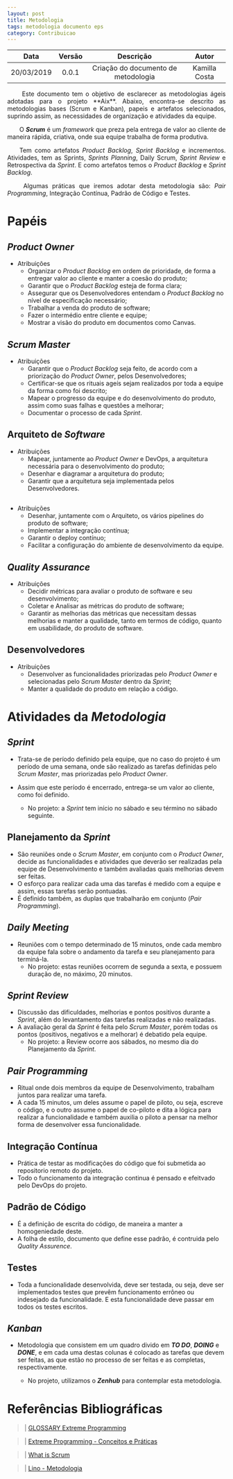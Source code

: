```yaml
---
layout: post
title: Metodologia
tags: metodologia documento eps
category: Contribuicao
---
```

| Data       | Versão | Descrição                                   | Autor            |
| :--------: | :----: | :-----------------------------------------: | :--------------: |
| 20/03/2019 | 0.0.1  | Criação do documento de metodologia            | Kamilla Costa |

<p align="justify">&emsp;&emsp; Este documento tem o objetivo de esclarecer as metodologias ágeis adotadas para o projeto **Aix**. Abaixo, encontra-se descrito as metodologias bases (Scrum e Kanban), papeis e artefatos selecionados, suprindo assim, as necessidades de organização e atividades da equipe.</p>
<!--more-->
<p align="justify">&emsp;&emsp;O <b><i>Scrum</i></b> é um <i>framework</i> que preza pela entrega de valor ao cliente de maneira rápida, criativa, onde sua equipe trabalha de forma produtiva.</p>
<p align="justify">&emsp;&emsp;Tem como artefatos <i>Product Backlog</i>, <i>Sprint Backlog</i> e incrementos. Atividades, tem as Sprints, <i>Sprints Planning</i>, Daily Scrum, <i>Sprint Review</i> e Retrospectiva da <i>Sprint</i>. E como artefatos temos o <i>Product Backlog</i> e <i>Sprint Backlog</i>.</p>


<p align="justify">&emsp;&emsp; Algumas práticas que iremos adotar desta metodologia são: <i>Pair Programming</i>, Integração Contínua, Padrão de Código e Testes.</p>


# Papéis

## <i>Product Owner</i>
* Atribuições
    - Organizar o <i>Product Backlog</i> em ordem de prioridade, de forma a entregar valor ao cliente e manter a coesão do produto;
    - Garantir que o <i>Product Backlog</i> esteja de forma clara;
    - Assegurar que os Desenvolvedores entendam o <i>Product Backlog</i> no nível de especificação necessário;
    - Trabalhar a venda do produto de software;
    - Fazer o intermédio entre cliente e equipe;
    - Mostrar a visão do produto em documentos como Canvas.

## <i>Scrum Master</i>
* Atribuições
    - Garantir que o <i>Product Backlog</i> seja feito, de acordo com a priorização do <i>Product Owner</i>, pelos Desenvolvedores;
    - Certificar-se que os rituais ageís sejam realizados por toda a equipe da forma como foi descrito;
    - Mapear o progresso da equipe e do desenvolvimento do produto, assim como suas falhas e questões a melhorar;
    - Documentar o processo de cada <i>Sprint</i>.

## Arquiteto de <i>Software</i>
* Atribuições
    - Mapear, juntamente ao <i>Product Owner</i> e DevOps, a arquitetura necessária para o desenvolvimento do produto;
    - Desenhar e diagramar a arquitetura do produto;
    - Garantir que a arquitetura seja implementada pelos Desenvolvedores.
## <DevOps>
* Atribuições
    - Desenhar, juntamente com o Arquiteto, os vários pipelines do produto de software;
    - Implementar a integração contínua;
    - Garantir o deploy contínuo;
    - Facilitar a configuração do ambiente de desenvolvimento da equipe.
## <i>Quality Assurance</i>
* Atribuições
    - Decidir métricas para avaliar o produto de software e seu desenvolvimento;
    - Coletar e Analisar as métricas do produto de software;
    - Garantir as melhorias das métricas que necessitam dessas melhorias e manter a qualidade, tanto em termos de código, quanto em usabilidade, do produto de software.
## Desenvolvedores
* Atribuições
    - Desenvolver as funcionalidades priorizadas pelo <i>Product Owner</i> e selecionadas pelo <i>Scrum Master</i> dentro da <i>Sprint</i>;
    - Manter a qualidade do produto em relação a código.

# Atividades da <i>Metodologia</i>

## <i>Sprint</i>

* Trata-se de período definido pela equipe, que no caso do projeto é um período de uma semana, onde são realizado as tarefas definidas pelo <i>Scrum Master</i>, mas priorizadas pelo <i>Product Owner</i>.
* Assim que este período é encerrado, entrega-se um valor ao cliente, como foi definido.

    - No projeto: a <i>Sprint</i> tem início no sábado e seu término no sábado seguinte.

## Planejamento da <i>Sprint</i>

* São reuniões onde o <i>Scrum Master</i>, em conjunto com o <i>Product Owner</i>, decide as funcionalidades e atividades que deverão ser realizadas pela equipe de Desenvolvimento e também avaliadas quais melhorias devem ser feitas.
* O esforço para realizar cada uma das tarefas é medido com a equipe e assim, essas tarefas serão pontuadas.
* É definido também, as duplas que trabalharão em conjunto (<i>Pair Programming</i>).

## <i>Daily Meeting</i>

* Reuniões com o tempo determinado de 15 minutos, onde cada membro da equipe fala sobre o andamento da tarefa e seu planejamento para terminá-la.
    - No projeto: estas reuniões ocorrem de segunda a sexta, e possuem duração de, no máximo, 20 minutos.

## <i>Sprint Review</i>

* Discussão das dificuldades, melhorias e pontos positivos durante a <i>Sprint</i>, além do levantamento das tarefas realizadas e não realizadas.
* A avaliação geral da <i>Sprint</i> é feita pelo <i>Scrum Master</i>, porém todas os pontos (positivos, negativos e a melhorar) é debatido pela equipe.
    - No projeto: a Review ocorre aos sábados, no mesmo dia do Planejamento da <i>Sprint</i>.

## <i>Pair Programming</i>

* Ritual onde dois membros da equipe de Desenvolvimento, trabalham juntos para realizar uma tarefa.
* A cada 15 minutos, um deles assume o papel de piloto, ou seja, escreve o código, e o outro assume o papel de co-piloto e dita a lógica para realizar a funcionalidade e também auxilia o piloto a pensar na melhor forma de desenvolver essa funcionalidade.

## Integração Contínua

* Prática de testar as modificações do código que foi submetida ao repositorio remoto do projeto.
* Todo o funcionamento da integração continua é pensado e efeitvado pelo DevOps do projeto.

## Padrão de Código

* É a definição de escrita do código, de maneira a manter a homogeniedade deste.
* A folha de estilo, documento que define esse padrão, é contruida pelo <i>Quality Assurence</i>.

## Testes

* Toda a funcionalidade desenvolvida, deve ser testada, ou seja, deve ser implementados testes que prevêm funcionamento errôneo ou indesejado da funcionalidade. E esta funcionalidade deve passar em todos os testes escritos.

## <i>Kanban</i>

* Metodologia que consistem em um quadro divido em <i><b>TO DO</b></i>, <i><b>DOING</b></i> e <i><b>DONE</b></i>, e em cada uma destas colunas é colocado as tarefas que devem ser feitas, as que estão no processo de ser feitas e as completas, respectivamente.

    - No projeto, utilizamos o <i><b>Zenhub</b></i> para contemplar esta metodologia.



# Referências Bibliográficas

> | [GLOSSARY Extreme Programming](https://www.agilealliance.org/glossary/xp/#q=~(filters~(postType~(~'post~'aa_book~'aa_event_session~'aa_experience_report~'aa_glossary~'aa_research_paper~'aa_video)~tags~(~'xp))~searchTerm~'~sort~false~sortDirection~'asc~page~1))

> | [Extreme Programming - Conceitos e Práticas](https://www.devmedia.com.br/extreme-programming-conceitos-e-praticas/1498)

> | [What is Scrum](https://www.scrum.org/resources/what-is-scrum?gclid=Cj0KCQjwlK7cBRCnARIsAJiE3Mg-GBLapVDq-TPyx-wt0K0_8jLFjB14XaEjPZzMTJUJ5fPvZWmQmokaAs23EALw_wcB)

> | [Lino - Metodologia](https://github.com/fga-eps-mds/2018.2-Lino/edit/master/docs/metodologia.md)
